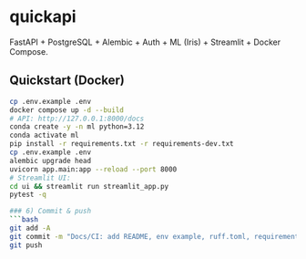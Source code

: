 # quickapi

FastAPI + PostgreSQL + Alembic + Auth + ML (Iris) + Streamlit + Docker Compose.

## Quickstart (Docker)
```bash
cp .env.example .env
docker compose up -d --build
# API: http://127.0.0.1:8000/docs
conda create -y -n ml python=3.12
conda activate ml
pip install -r requirements.txt -r requirements-dev.txt
cp .env.example .env
alembic upgrade head
uvicorn app.main:app --reload --port 8000
# Streamlit UI:
cd ui && streamlit run streamlit_app.py
pytest -q

### 6) Commit & push
```bash
git add -A
git commit -m "Docs/CI: add README, env example, ruff.toml, requirements, CI, dockerignore" --no-verify
git push
